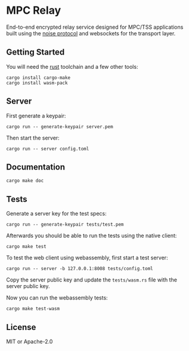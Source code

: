# MPC Relay

End-to-end encrypted relay service designed for MPC/TSS applications built using the [noise protocol][] and websockets for the transport layer.

## Getting Started

You will need the [rust][] toolchain and a few other tools:

```
cargo install cargo-make
cargo install wasm-pack
```

## Server

First generate a keypair:

```
cargo run -- generate-keypair server.pem
```

Then start the server:

```
cargo run -- server config.toml
```

## Documentation

```
cargo make doc
```

## Tests

Generate a server key for the test specs:

```
cargo run -- generate-keypair tests/test.pem
```

Afterwards you should be able to run the tests using the native client:

```
cargo make test
```

To test the web client using webassembly, first start a test server:

```
cargo run -- server -b 127.0.0.1:8008 tests/config.toml
```

Copy the server public key and update the `tests/wasm.rs` file with the server public key.

Now you can run the webassembly tests:

```
cargo make test-wasm
```

## License

MIT or Apache-2.0

[noise protocol]: https://noiseprotocol.org/
[rust]: https://www.rust-lang.org/
